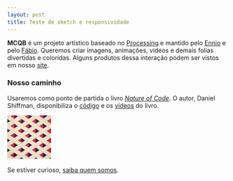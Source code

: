 ```yaml
---
layout: post
title: Teste de sketch e responsividade
---
```



**MCQB** é um projeto artístico baseado no [Processing](https://processing.org) e mantido pelo [Ennio](http://enniofranco.com) e pelo [Fábio](http://fabiosasseron.com). Queremos criar imagens, animações, vídeos e demais folias divertidas e coloridas. Alguns produtos dessa interação podem ser vistos em nosso [site](http://whysasse.github.io/mcqb/).

### Nosso caminho
Usaremos como ponto de partida o livro *[Nature of Code](http://natureofcode.com)*. O autor, Daniel Shiffman, disponibiliza o [código](https://github.com/shiffman/The-Nature-of-Code-Examples) e os [vídeos](https://vimeo.com/channels/natureofcode) do livro.

<canvas data-processing-sources="https://raw.githubusercontent.com/whysasse/mcqb/gh-pages/_posts/figure02.js"></canvas>
<img src="https://raw.githubusercontent.com/whysasse/mcqb/gh-pages/_posts/FullSizeRender.jpg" alt="Smiley face" height="100" width="100">

Se estiver curioso, [saiba quem somos](http://whysasse.github.io/about/).

